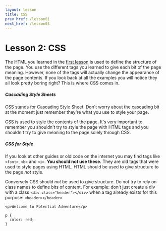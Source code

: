 ```yaml
---
layout: lesson
title: CSS
prev_href: /lesson01
next_href: /lesson03
---
```

Lesson 2: CSS
=============

The HTML you learned in the [first lesson](../lesson01) is used to define the structure of the page.
You use the different tags you learned to give each bit of the page meaning. However, none of the tags
will actually change the appearance of the page contents. If you look back at all the examples you will
notice they all look pretty boring right? This is where CSS comes in.

<div class="note note-info">
  <h5>Cascading Style Sheets</h5>
  <p>CSS stands for Cascading Style Sheet. Don't worry about the cascading bit at the moment just
  remember they're what you use to style your page.</p>
</div>

CSS is used to style the contents of the page. It's very important to remember you shouldn't try to style
the page with HTML tags and you shouldn't try to give meaning to the page solely through CSS.

<div class="note note-key">
  <h5>CSS for Style</h5>
  <p>If you look at other guides or old code on the internet you may find tags like <code>&lt;font&gt;</code>,
  <code>&lt;b&gt;</code> and <code>&lt;i&gt;</code>. <strong>You should not use these.</strong> They are old tags that were used
  to style pages using HTML. HTML should be used to give structure to the page <em>not</em> style.</p>
  <p>Conversely CSS should <em>not</em> be used to give structure.
  Do not try to rely on class names to define bits of content. For example: don't just create a div with a class
  <code>&lt;div class="header"&gt;&lt;/div&gt;</code> when a tag already exists for this purpose: <code>&lt;header&gt;&lt;/header&gt;</code></p>
</div>

<!--
language: markup
-->

    <p>Welcome to Potential Adventure</p>
    
<!--
language: css
preview: css(markup01)
-->

    p {
      color: red;
    }

